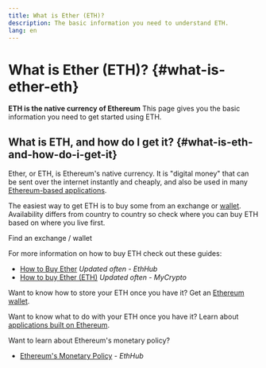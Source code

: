 ```yaml
---
title: What is Ether (ETH)?
description: The basic information you need to understand ETH.
lang: en
---
```


# What is Ether (ETH)? {#what-is-ether-eth}

<div class="featured">

**ETH is the native currency of Ethereum** This page gives you the basic information you need to get started using ETH.

</div>

## What is ETH, and how do I get it? {#what-is-eth-and-how-do-i-get-it}

Ether, or ETH, is Ethereum's native currency. It is "digital money" that can be sent over the internet instantly and cheaply, and also be used in many [Ethereum-based applications](/en/dapps/).

The easiest way to get ETH is to buy some from an exchange or [wallet](/en/wallets/). Availability differs from country to country so check where you can buy ETH based on where you live first.

<ButtonLink to="/get-eth/">Find an exchange / wallet</ButtonLink>

For more information on how to buy ETH check out these guides:

- [How to Buy Ether](https://docs.ethhub.io/using-ethereum/how-to-buy-ether/) _Updated often - EthHub_
- [How to buy Ether (ETH)](https://support.mycrypto.com/how-to/getting-started/how-to-buy-ether-with-usd) _Updated often - MyCrypto_

Want to know how to store your ETH once you have it? Get an [Ethereum wallet](/en/wallets/).

Want to know what to do with your ETH once you have it? Learn about [applications built on Ethereum](/en/dapps/).

Want to learn about Ethereum's monetary policy?

- [Ethereum's Monetary Policy](https://docs.ethhub.io/ethereum-basics/monetary-policy/) - _EthHub_
